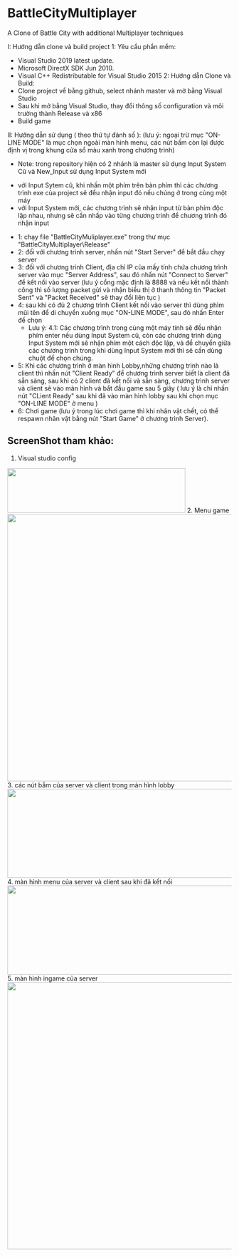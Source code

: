 # BattleCityMultiplayer
A Clone of Battle City with additional Multiplayer techniques


I: Hướng dẫn clone và build project
 1: Yêu cầu phần mềm:
 - Visual Studio 2019 latest update.
 - Microsoft DirectX SDK Jun 2010.
 - Visual C++ Redistributable for Visual Studio 2015
 2: Hướng dẫn Clone và Build:
 - Clone project về bằng github, select nhánh master và mở bằng Visual Studio
 - Sau khi mở bằng Visual Studio, thay đổi thông số configuration và môi trường thành Release và x86
 - Build game

II: Hướng dẫn sử dụng ( theo thứ tự đánh số ):
(lưu ý: ngoại trừ mục "ON-LINE MODE" là mục chọn ngoài màn hình menu, các nút bấm còn lại được định vị trong khung cửa sổ màu xanh trong chương trình)

- Note: trong repository hiện có 2 nhánh là master sử dụng Input System Cũ và New_Input sử dụng Input System mới 
 + với Input Sytem cũ, khi nhấn một phím trên bàn phím thì các chương trình exe của project sẽ đều nhận input đó nếu chúng ở trong cùng một máy
 + với Input System mới, các chương trình sẽ nhận input từ bàn phím độc lập nhau, nhưng sẽ cần nhấp vào từng chương trinh để chương trình đó nhận input

- 1: chạy file "BattleCityMuliplayer.exe" trong thư mục "BattleCityMultiplayer\Release"
- 2: đối với chương trình server, nhấn nút "Start Server" để bắt đầu chạy server
- 3: đối với chương trình Client, địa chỉ IP của mấy tính chứa chương trình server vào mục "Server Address", sau đó nhấn nút "Connect to Server" để kết nối vào server
     (lưu ý cổng mặc định là 8888 và nếu kết nối thành công thì số lượng packet gửi và nhận biểu thị ở thanh thông tin "Packet Sent" và "Packet Received" sẽ thay đổi liên tục )
- 4: sau khi có đủ 2 chương trình Client kết nối vào server thì dùng phìm mũi tên để di chuyển xuống mục "ON-LINE MODE", sau đó nhấn Enter để chọn
    + Lưu ý:
     4.1: Các chương trình trong cùng một máy tính sẽ đều nhận phím enter nếu dùng Input System cũ, còn các chương trình dùng Input System mới sẽ nhận phím một cách độc lập,
          và để chuyển giữa các chương trình trong khi dùng Input System mới thì sẽ cần dùng chuột để chọn chúng.
- 5: Khi các chương trình ở màn hình Lobby,những chương trình nào là client thì nhấn nút "Client Ready" để chương trình server biết là client đã sẵn sàng, sau khi có 2 client đã           kết nối và sẵn sàng, chương trình server và client sẽ vào màn hình và bắt đầu game sau 5 giây ( lưu ý là chỉ nhấn nút "CLient Ready" sau khi đã vào màn hình lobby sau           khi chọn mục "ON-LINE MODE" ở menu )
- 6: Chơi game (lưu ý trong lúc chơi game thì khi nhân vật chết, có thể respawn nhân vật bằng nút "Start Game" ở chương trình Server).


## ScreenShot tham khảo:
1. Visual studio config
<img src="https://github.com/NhoxLeo/BattleCityMultiplayer/blob/master/Screenshot/BuildConfig.JPG" width="400" height="100"/>
2. Menu game
<img src="https://github.com/NhoxLeo/BattleCityMultiplayer/blob/master/Screenshot/menu.JPG" width="600" height="600"/>
3. các nút bắm của server và client trong màn hình lobby
<img src="https://github.com/NhoxLeo/BattleCityMultiplayer/blob/master/Screenshot/one_client_ready.JPG" width="800" height="200"/>
4. màn hình menu của server và client sau khi đã kết nối
<img src="https://github.com/NhoxLeo/BattleCityMultiplayer/blob/master/Screenshot/server_and_client.JPG" width="600" height="200"/>
5. màn hình ingame của server
<img src="https://github.com/NhoxLeo/BattleCityMultiplayer/blob/master/Screenshot/servermenu.JPG" width="600" height="600"/>
